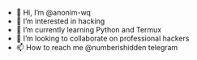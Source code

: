 - 👋 Hi, I’m @anonim-wq
- 👀 I’m interested in hacking
- 🌱 I’m currently learning Python and Termux
- 💞️ I’m looking to collaborate on professional hackers
- 📫 How to reach me @numberishidden telegram 
